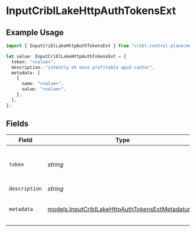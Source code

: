 # InputCriblLakeHttpAuthTokensExt

## Example Usage

```typescript
import { InputCriblLakeHttpAuthTokensExt } from "cribl-control-plane/models";

let value: InputCriblLakeHttpAuthTokensExt = {
  token: "<value>",
  description: "intently oh once profitable apud canter",
  metadata: [
    {
      name: "<value>",
      value: "<value>",
    },
  ],
};
```

## Fields

| Field                                                                                                      | Type                                                                                                       | Required                                                                                                   | Description                                                                                                |
| ---------------------------------------------------------------------------------------------------------- | ---------------------------------------------------------------------------------------------------------- | ---------------------------------------------------------------------------------------------------------- | ---------------------------------------------------------------------------------------------------------- |
| `token`                                                                                                    | *string*                                                                                                   | :heavy_check_mark:                                                                                         | Shared secret to be provided by any client (Authorization: <token>)                                        |
| `description`                                                                                              | *string*                                                                                                   | :heavy_minus_sign:                                                                                         | N/A                                                                                                        |
| `metadata`                                                                                                 | [models.InputCriblLakeHttpAuthTokensExtMetadatum](../models/inputcribllakehttpauthtokensextmetadatum.md)[] | :heavy_minus_sign:                                                                                         | Fields to add to events referencing this token                                                             |